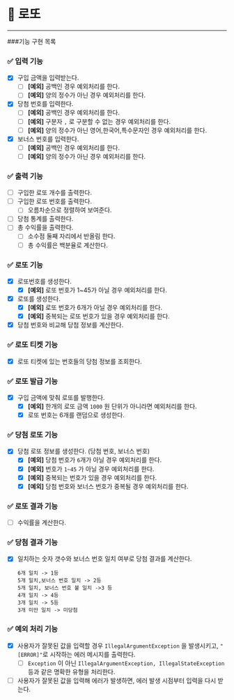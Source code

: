 # 🎯 로또

----

###기능 구현 목록

### ✅ 입력 기능
- [x] 구입 금액을 입력받는다.
    - [ ] **[예외]** 공백인 경우 예외처리를 한다.
    - [ ] **[예외]** 양의 정수가 아닌 경우 예외처리를 한다.
- [x] 당첨 번호를 입력한다.
    - [ ] **[예외]** 공백인 경우 예외처리를 한다.
    - [ ] **[예외]** 구분자 `,` 로 구분할 수 없는 경우 예외처리를 한다.
    - [ ] **[예외]** 양의 정수가 아닌 영어,한국어,특수문자인 경우 예외처리를 한다.
- [x] 보너스 번호를 입력한다.
    - [ ] **[예외]** 공백인 경우 예외처리를 한다.
    - [ ] **[예외]** 양의 정수가 아닌 경우 예외처리를 한다.

### ✅ 출력 기능
- [ ] 구입한 로또 개수를 출력한다.
- [ ] 구입한 로또 번호를 출력한다.
    - [ ] 오름차순으로 정렬하여 보여준다.
- [ ] 당첨 통계를 출력한다.
- [ ] 총 수익률을 출력한다.
    - [ ] 소수점 둘째 자리에서 반올림 한다.
    - [ ] 총 수익률은 백분율로 계산한다.

### ✅ 로또 기능
- [x] 로또번호를 생성한다. 
    - [x] **[예외]** 로또 번호가 1~45가 아닐 경우 예외처리를 한다.
- [x] 로또를 생성한다.
    - [x] **[예외]** 로또 번호가 6개가 아닐 경우 예외처리를 한다.
    - [x] **[예외]** 중복되는 로또 번호가 있을 경우 예외처리를 한다.
- [x] 당첨 번호와 비교해 당첨 정보를 계산한다.

### ✅ 로또 티켓 기능
- [x] 로또 티켓에 있는 번호들의 당첨 정보를 조회한다.

### ✅ 로또 발급 기능
- [x] 구입 금액에 맞춰 로또를 발행한다.
    - [x] **[예외]** 한개의 로또 금액 `1000` 원 단위가 아니라면 예외처리를 한다.
    - [x] 로또 번호는 6개를 랜덤으로 생성한다.

### ✅ 당첨 로또 기능
- [x] 당첨 로또 정보를 생성한다. (당첨 번호, 보너스 번호)
    - [x] **[예외]** 당첨 번호가 `6`개가 아닐 경우 예외처리를 한다.
    - [x] **[예외]** 번호가 `1~45` 가 아닐 경우 예외처리를 한다.
    - [x] **[예외]** 중복되는 번호가 있을 경우 예외처리를 한다.
    - [x] **[예외]** 당첨 번호와 보너스 번호가 중복될 경우 예외처리를 한다.

### ✅ 로또 결과 기능
- [ ] 수익률을 계산한다.

### ✅ 당첨 결과 기능
- [x] 일치하는 숫자 갯수와 보너스 번호 일치 여부로 당첨 결과를 계산한다.
  ```
  6개 일치 -> 1등
  5개 일치,보너스 번호 일치 -> 2등
  5개 일치, 보너스 번호 불 일치 ->3 등
  4개 일치 -> 4등
  3개 일치 -> 5등
  3개 미만 일치 -> 미당첨
  ```

### ✅ 예외 처리 기능
- [x] 사용자가 잘못된 값을 입력할 경우 `IllegalArgumentException` 을 발생시키고, `"[ERROR]"`로 시작하는 에러 메시지를 출력한다.
  - [ ] `Exception` 이 아닌 `IllegalArgumentException, IllegalStateException` 등과 같은 명확한 유형을 처리한다.
- [ ] 사용자가 잘못된 값을 입력해 에러가 발생하면, 에러 발생 시점부터 입력을 다시 받는다.